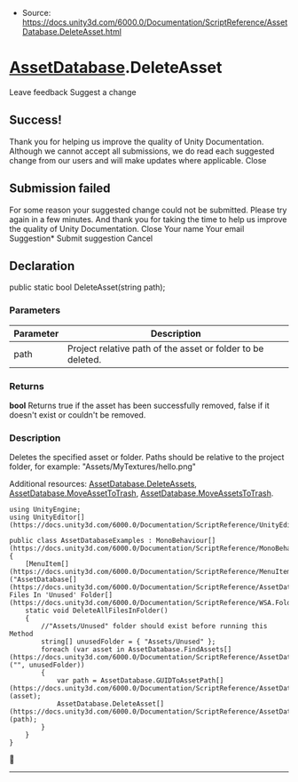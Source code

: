 * Source: https://docs.unity3d.com/6000.0/Documentation/ScriptReference/AssetDatabase.DeleteAsset.html

#  [AssetDatabase](https://docs.unity3d.com/6000.0/Documentation/ScriptReference/AssetDatabase.html).DeleteAsset
Leave feedback
Suggest a change
## Success!
Thank you for helping us improve the quality of Unity Documentation. Although we cannot accept all submissions, we do read each suggested change from our users and will make updates where applicable.
Close
## Submission failed
For some reason your suggested change could not be submitted. Please <a>try again</a> in a few minutes. And thank you for taking the time to help us improve the quality of Unity Documentation.
Close
Your name Your email Suggestion* Submit suggestion
Cancel
## Declaration
public static bool DeleteAsset(string path); 
### Parameters
Parameter | Description  
---|---  
path | Project relative path of the asset or folder to be deleted.  
### Returns
**bool** Returns true if the asset has been successfully removed, false if it doesn't exist or couldn't be removed. 
### Description
Deletes the specified asset or folder.
Paths should be relative to the project folder, for example: "Assets/MyTextures/hello.png"  
  
Additional resources: [AssetDatabase.DeleteAssets](https://docs.unity3d.com/6000.0/Documentation/ScriptReference/AssetDatabase.DeleteAssets.html), [AssetDatabase.MoveAssetToTrash](https://docs.unity3d.com/6000.0/Documentation/ScriptReference/AssetDatabase.MoveAssetToTrash.html), [AssetDatabase.MoveAssetsToTrash](https://docs.unity3d.com/6000.0/Documentation/ScriptReference/AssetDatabase.MoveAssetsToTrash.html).
```
using UnityEngine;
using UnityEditor[](https://docs.unity3d.com/6000.0/Documentation/ScriptReference/UnityEditor.html);  
  
public class AssetDatabaseExamples : MonoBehaviour[](https://docs.unity3d.com/6000.0/Documentation/ScriptReference/MonoBehaviour.html)
{
    [MenuItem[](https://docs.unity3d.com/6000.0/Documentation/ScriptReference/MenuItem.html)("AssetDatabase[](https://docs.unity3d.com/6000.0/Documentation/ScriptReference/AssetDatabase.html)/Delete Files In 'Unused' Folder[](https://docs.unity3d.com/6000.0/Documentation/ScriptReference/WSA.Folder.html)")]
    static void DeleteAllFilesInFolder()
    {
        //"Assets/Unused" folder should exist before running this Method
        string[] unusedFolder = { "Assets/Unused" };
        foreach (var asset in AssetDatabase.FindAssets[](https://docs.unity3d.com/6000.0/Documentation/ScriptReference/AssetDatabase.FindAssets.html)("", unusedFolder))
        {
            var path = AssetDatabase.GUIDToAssetPath[](https://docs.unity3d.com/6000.0/Documentation/ScriptReference/AssetDatabase.GUIDToAssetPath.html)(asset);
            AssetDatabase.DeleteAsset[](https://docs.unity3d.com/6000.0/Documentation/ScriptReference/AssetDatabase.DeleteAsset.html)(path);
        }
    }
}
```

* * *
